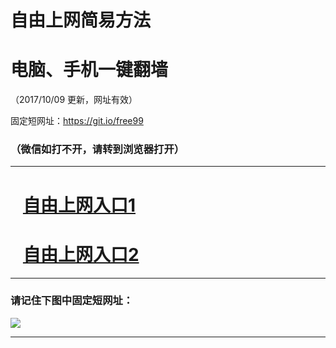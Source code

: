 ﻿# 自由上网简易方法

# 电脑、手机一键翻墙

（2017/10/09 更新，网址有效）

固定短网址：https://git.io/free99

### （微信如打不开，请转到浏览器打开）


***





# &nbsp;&nbsp; <a href="http://ft198039914.fwq-tz-1001.info/fwqtz01.html?t=10090018720 " target="_blank">自由上网入口1</a>
# &nbsp;&nbsp; <a href="http://ft2209526937.fwq-tz-1002.info/fwqtz02.html?t=100900110307 " target="_blank">自由上网入口2</a>
***

### 请记住下图中固定短网址：

<img src="https://s3-us-west-2.amazonaws.com/fwq-1001/yjfq-20170905okok.png" /> 


***

